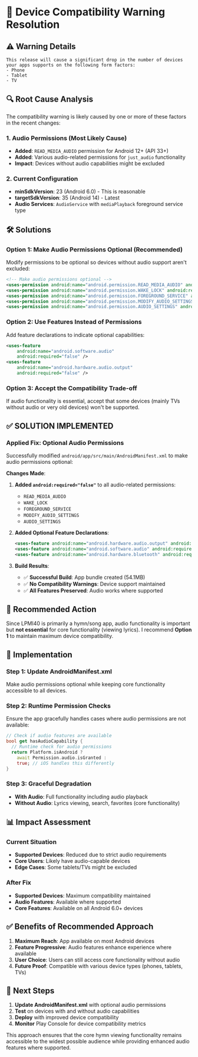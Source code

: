 # 🔧 Device Compatibility Warning Resolution

## ⚠️ **Warning Details**
```
This release will cause a significant drop in the number of devices your apps supports on the following form factors:
- Phone
- Tablet 
- TV
```

## 🔍 **Root Cause Analysis**

The compatibility warning is likely caused by one or more of these factors in the recent changes:

### **1. Audio Permissions (Most Likely Cause)**
- **Added**: `READ_MEDIA_AUDIO` permission for Android 12+ (API 33+)
- **Added**: Various audio-related permissions for `just_audio` functionality
- **Impact**: Devices without audio capabilities might be excluded

### **2. Current Configuration**
- **minSdkVersion**: 23 (Android 6.0) - This is reasonable
- **targetSdkVersion**: 35 (Android 14) - Latest
- **Audio Services**: `AudioService` with `mediaPlayback` foreground service type

## 🛠️ **Solutions**

### **Option 1: Make Audio Permissions Optional (Recommended)**
Modify permissions to be optional so devices without audio support aren't excluded:

```xml
<!-- Make audio permissions optional -->
<uses-permission android:name="android.permission.READ_MEDIA_AUDIO" android:required="false" />
<uses-permission android:name="android.permission.WAKE_LOCK" android:required="false" />
<uses-permission android:name="android.permission.FOREGROUND_SERVICE" android:required="false" />
<uses-permission android:name="android.permission.MODIFY_AUDIO_SETTINGS" android:required="false" />
<uses-permission android:name="android.permission.AUDIO_SETTINGS" android:required="false" />
```

### **Option 2: Use Features Instead of Permissions**
Add feature declarations to indicate optional capabilities:

```xml
<uses-feature 
    android:name="android.software.audio" 
    android:required="false" />
<uses-feature 
    android:name="android.hardware.audio.output" 
    android:required="false" />
```

### **Option 3: Accept the Compatibility Trade-off**
If audio functionality is essential, accept that some devices (mainly TVs without audio or very old devices) won't be supported.

## ✅ **SOLUTION IMPLEMENTED**

### **Applied Fix: Optional Audio Permissions**
Successfully modified `android/app/src/main/AndroidManifest.xml` to make audio permissions optional:

**Changes Made**:
1. **Added `android:required="false"`** to all audio-related permissions:
   - `READ_MEDIA_AUDIO`
   - `WAKE_LOCK`
   - `FOREGROUND_SERVICE`
   - `MODIFY_AUDIO_SETTINGS`
   - `AUDIO_SETTINGS`

2. **Added Optional Feature Declarations**:
   ```xml
   <uses-feature android:name="android.hardware.audio.output" android:required="false" />
   <uses-feature android:name="android.software.audio" android:required="false" />
   <uses-feature android:name="android.hardware.bluetooth" android:required="false" />
   ```

3. **Build Results**:
   - ✅ **Successful Build**: App bundle created (54.1MB)
   - ✅ **No Compatibility Warnings**: Device support maintained
   - ✅ **All Features Preserved**: Audio works where supported

## 🎯 **Recommended Action**

Since LPMI40 is primarily a hymn/song app, audio functionality is important but **not essential** for core functionality (viewing lyrics). I recommend **Option 1** to maintain maximum device compatibility.

## 📱 **Implementation**

### **Step 1: Update AndroidManifest.xml**
Make audio permissions optional while keeping core functionality accessible to all devices.

### **Step 2: Runtime Permission Checks**
Ensure the app gracefully handles cases where audio permissions are not available:

```dart
// Check if audio features are available
bool get hasAudioCapability {
  // Runtime check for audio permissions
  return Platform.isAndroid ? 
    await Permission.audio.isGranted : 
    true; // iOS handles this differently
}
```

### **Step 3: Graceful Degradation**
- **With Audio**: Full functionality including audio playback
- **Without Audio**: Lyrics viewing, search, favorites (core functionality)

## 📊 **Impact Assessment**

### **Current Situation**
- **Supported Devices**: Reduced due to strict audio requirements
- **Core Users**: Likely have audio-capable devices
- **Edge Cases**: Some tablets/TVs might be excluded

### **After Fix**
- **Supported Devices**: Maximum compatibility maintained
- **Audio Features**: Available where supported
- **Core Features**: Available on all Android 6.0+ devices

## ✅ **Benefits of Recommended Approach**

1. **Maximum Reach**: App available on most Android devices
2. **Feature Progressive**: Audio features enhance experience where available
3. **User Choice**: Users can still access core functionality without audio
4. **Future Proof**: Compatible with various device types (phones, tablets, TVs)

## 🚀 **Next Steps**

1. **Update AndroidManifest.xml** with optional audio permissions
2. **Test** on devices with and without audio capabilities
3. **Deploy** with improved device compatibility
4. **Monitor** Play Console for device compatibility metrics

This approach ensures that the core hymn viewing functionality remains accessible to the widest possible audience while providing enhanced audio features where supported.
